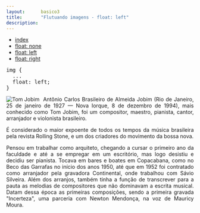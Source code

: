 ```yaml
---
layout:      basico3
title:       "Flutuando imagens - float: left"
description:
---
```


<ul class="nav">
  <li class="nav-item">
    <a class="nav-link" href="../">index</a>
  </li>
  <li class="nav-item">
    <a class="nav-link" href="../float-none/">float: none</a>
  </li>
  <li class="nav-item">
    <a class="nav-link" href="../float-left/">float: left</a>
  </li>
  <li class="nav-item">
    <a class="nav-link" href="../float-right/">float: right</a>
  </li>
</ul>

<pre>
img {
  ...
  float: left;
}
</pre>


<!-- resultado -->
<p>
    <img src="https://www.devfuria.com.br/html-css/paragrafos-imagens/tom-jobim.jpg" alt="Tom Jobim" />
    Antônio Carlos Brasileiro de Almeida Jobim (Rio de Janeiro, 25 de janeiro de 1927 —
    Nova Iorque, 8 de dezembro de 1994),  mais conhecido como Tom Jobim, foi um compositor, maestro, pianista,
    cantor, arranjador e violonista brasileiro.
</p>
<p>
    É considerado o maior expoente de todos os tempos da música brasileira pela revista Rolling Stone, e um dos
    criadores do movimento da bossa nova.
</p>
<p>
    Pensou em trabalhar como arquiteto, chegando a cursar o primeiro ano da faculdade e até a se empregar em um
    escritório, mas logo desistiu e decidiu ser pianista. Tocava em bares e boates em Copacabana, como no Beco
    das Garrafas no início dos anos 1950, até que em 1952 foi contratado como arranjador pela gravadora
    Continental, onde trabalhou com Sávio Silveira. Além dos arranjos, também tinha a função de transcrever para
    a pauta as melodias de compositores que não dominavam a escrita musical. Datam dessa época as primeiras
    composições, sendo a primeira gravada "Incerteza", uma parceria com Newton Mendonça, na voz de Mauricy Moura.
</p>




<style>
img {
  float: left;
  margin-right: 10px
}
p {
  text-align: justify;
}
</style>

